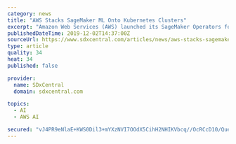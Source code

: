 ```yaml
---
category: news
title: "AWS Stacks SageMaker ML Onto Kubernetes Clusters"
excerpt: "Amazon Web Services (AWS) launched its SageMaker Operators for Kubernetes that uses the Kubernetes Operators model to more tightly couple the SageMaker machine learning (ML) platform with their Kubernetes workflows. The SageMaker Operators for Kubernetes ..."
publishedDateTime: 2019-12-02T14:37:00Z
sourceUrl: https://www.sdxcentral.com/articles/news/aws-stacks-sagemaker-ml-onto-kubernetes-clusters/2019/12/
type: article
quality: 34
heat: 34
published: false

provider:
  name: SDxCentral
  domain: sdxcentral.com

topics:
  - AI
  - AWS AI

secured: "vJ4PR9eNlaE+KWS0Dil3+mYXzNVI7OOdX5CihH2NHIKVbcq//OcRCcD10/Queh57GPR3exYAS848t0cHxiDy88XLmPQOuOmPTDo2IJqQR5hf5V+l6FUs/k6SKD68QqprQZ08MzRYas7iWpXGreI0+LzULJeGXqcm6snFmqEFfCRDAHdYoyUvenWTycgxi3JSzb1/5JnrGXD+5Uf64D+kGptgiMAdaqUATMhFL4XpCNfVCbsCk/Ny/UXEXeYLPmeigM9XBAVHhOrBG1FNXEQONQ==;cdRr2PM3EqfWEkQJ9tR6yQ=="
---
```


